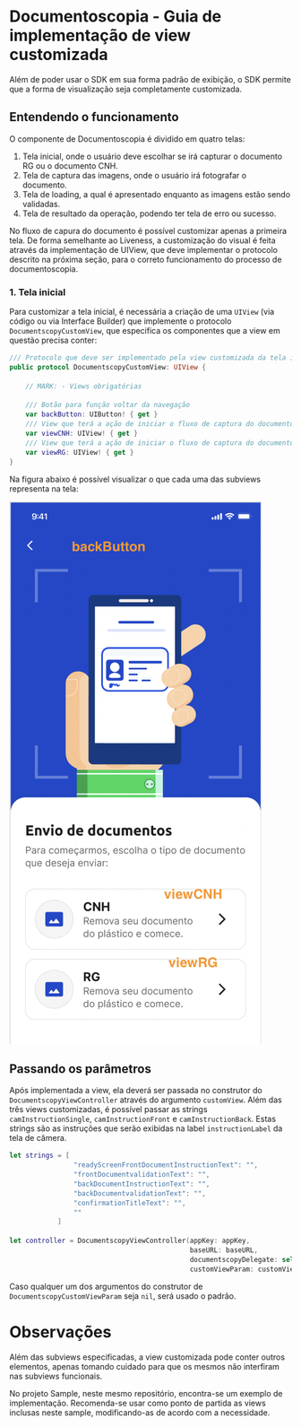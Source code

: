 # Documentoscopia - Guia de implementação de view customizada

Além de poder usar o SDK em sua forma padrão de exibição, o SDK permite que a forma de visualização seja completamente customizada.

## Entendendo o funcionamento

O componente de Documentoscopia é dividido em quatro telas:

1. Tela inicial, onde o usuário deve escolhar se irá capturar o documento RG ou o documento CNH.
2. Tela de captura das imagens, onde o usuário irá fotografar o documento.
3. Tela de loading, a qual é apresentado enquanto as imagens estão sendo validadas.
4. Tela de resultado da operação, podendo ter tela de erro ou sucesso.

No fluxo de capura do documento é possível customizar apenas a primeira tela. De forma semelhante ao Liveness, a customização do visual é feita através da implementação de UIView, que deve implementar o protocolo descrito na próxima seção, para o correto funcionamento do processo de documentoscopia. 

### 1. Tela inicial

Para customizar a tela inicial, é necessária a criação de uma `UIView` (via código ou via Interface Builder) que implemente o protocolo `DocumentscopyCustomView`, que especifica os componentes que a view em questão precisa conter:

```swift
/// Protocolo que deve ser implementado pela view customizada da tela inicial de Documentoscopia
public protocol DocumentscopyCustomView: UIView {
    
    // MARK: - Views obrigatórias
    
    /// Botão para função voltar da navegação
    var backButton: UIButton! { get }
    /// View que terá a ação de iniciar o fluxo de captura do documento CNH
    var viewCNH: UIView! { get }
    /// View que terá a ação de iniciar o fluxo de captura do documento RG
    var viewRG: UIView! { get }
}
```

Na figura abaixo é possível visualizar o que cada uma das subviews representa na tela:

![Componentes da view customizada](Images/doc_custom_home_view.png)

## Passando os parâmetros

Após implementada a view, ela deverá ser passada no construtor do `DocumentscopyViewController` através do argumento `customView`.
Além das três views customizadas, é possível passar as strings `camInstructionSingle`, `camInstructionFront` e `camInstructionBack`. Estas strings são as instruções que serão exibidas na label `instructionLabel` da tela de câmera.


```swift
let strings = [
                "readyScreenFrontDocumentInstructionText": "",
                "frontDocumentvalidationText": "",
                "backDocumentInstructionText": "",
                "backDocumentvalidationText": "",
                "confirmationTitleText": "",
                ""
            ]

let controller = DocumentscopyViewController(appKey: appKey,
                                             baseURL: baseURL,
                                             documentscopyDelegate: self,
                                             customViewParam: customViewParam)
```

Caso qualquer um dos argumentos do construtor de `DocumentscopyCustomViewParam` seja `nil`, será usado o padrão.

# Observações

Além das subviews especificadas, a view customizada pode conter outros elementos, apenas tomando cuidado para que os mesmos não interfiram nas subviews funcionais.

No projeto Sample, neste mesmo repositório, encontra-se um exemplo de implementação. Recomenda-se usar como ponto de partida as views inclusas neste sample, modificando-as de acordo com a necessidade.
